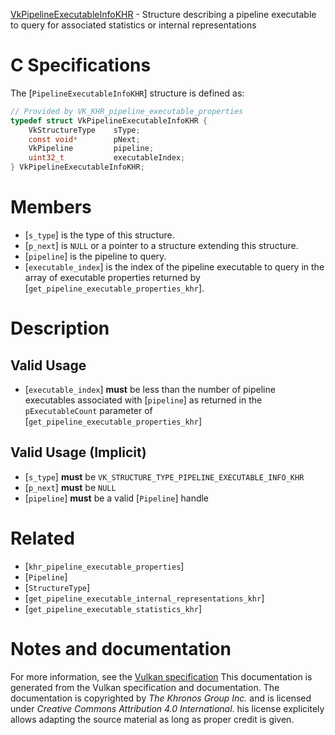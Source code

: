 [VkPipelineExecutableInfoKHR](https://www.khronos.org/registry/vulkan/specs/1.3-extensions/man/html/VkPipelineExecutableInfoKHR.html) - Structure describing a pipeline executable to query for associated statistics or internal representations

# C Specifications
The [`PipelineExecutableInfoKHR`] structure is defined as:
```c
// Provided by VK_KHR_pipeline_executable_properties
typedef struct VkPipelineExecutableInfoKHR {
    VkStructureType    sType;
    const void*        pNext;
    VkPipeline         pipeline;
    uint32_t           executableIndex;
} VkPipelineExecutableInfoKHR;
```

# Members
- [`s_type`] is the type of this structure.
- [`p_next`] is `NULL` or a pointer to a structure extending this structure.
- [`pipeline`] is the pipeline to query.
- [`executable_index`] is the index of the pipeline executable to query in the array of executable properties returned by [`get_pipeline_executable_properties_khr`].

# Description
## Valid Usage
-  [`executable_index`] **must**  be less than the number of pipeline executables associated with [`pipeline`] as returned in the `pExecutableCount` parameter of [`get_pipeline_executable_properties_khr`]

## Valid Usage (Implicit)
-  [`s_type`] **must**  be `VK_STRUCTURE_TYPE_PIPELINE_EXECUTABLE_INFO_KHR`
-  [`p_next`] **must**  be `NULL`
-  [`pipeline`] **must**  be a valid [`Pipeline`] handle

# Related
- [`khr_pipeline_executable_properties`]
- [`Pipeline`]
- [`StructureType`]
- [`get_pipeline_executable_internal_representations_khr`]
- [`get_pipeline_executable_statistics_khr`]

# Notes and documentation
For more information, see the [Vulkan specification](https://www.khronos.org/registry/vulkan/specs/1.3-extensions/html/vkspec.html)
This documentation is generated from the Vulkan specification and documentation.
The documentation is copyrighted by *The Khronos Group Inc.* and is licensed under *Creative Commons Attribution 4.0 International*.
his license explicitely allows adapting the source material as long as proper credit is given.
        